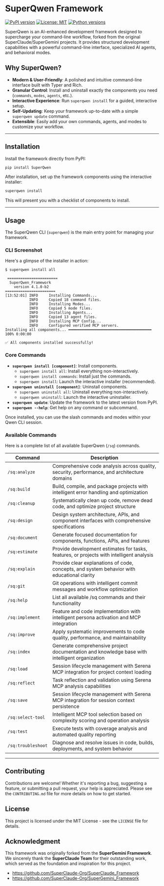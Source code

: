# SuperQwen Framework

[![PyPI version](https://img.shields.io/pypi/v/SuperQwen.svg)](https://pypi.org/project/SuperQwen/)
[![License: MIT](https://img.shields.io/badge/License-MIT-yellow.svg)](https://opensource.org/licenses/MIT)
[![Python versions](https://img.shields.io/pypi/pyversions/SuperQwen.svg)](https://pypi.org/project/SuperQwen/)

SuperQwen is an AI-enhanced development framework designed to supercharge your command-line workflow, forked from the original SuperClaude/SuperGemini projects. It provides structured development capabilities with a powerful command-line interface, specialized AI agents, and behavioral modes.

## Why SuperQwen?

- **Modern & User-Friendly**: A polished and intuitive command-line interface built with Typer and Rich.
- **Granular Control**: Install and uninstall exactly the components you need (`commands`, `modes`, `agents`, etc.).
- **Interactive Experience**: Run `superqwen install` for a guided, interactive setup.
- **Self-Updating**: Keep your framework up-to-date with a simple `superqwen update` command.
- **Extensible**: Easily add your own commands, agents, and modes to customize your workflow.

---

## Installation

Install the framework directly from PyPI:

```bash
pip install SuperQwen
```

After installation, set up the framework components using the interactive installer:

```bash
superqwen install
```
This will present you with a checklist of components to install.

---

## Usage

The SuperQwen CLI (`superqwen`) is the main entry point for managing your framework.

### CLI Screenshot

Here's a glimpse of the installer in action:
```
$ superqwen install all

 =======================
  SuperQwen_Framework
    version 4.1.0-b2
=======================
[13:52:01] INFO     Installing Commands...
           INFO     Copied 18 command files.
           INFO     Installing Modes...
           INFO     Copied 5 mode files.
           INFO     Installing Agents...
           INFO     Copied 13 agent files.
           INFO     Installing MCP Config...
           INFO     Configured verified MCP servers.
Installing all components... ━━━━━━━━━━━━━━━━━━━━━━━━━━━━━━━━━━━━━━ 100% 0:00:00

✅ All components installed successfully!
```

### Core Commands

- **`superqwen install [component]`**: Install components.
  - `superqwen install all`: Install everything non-interactively.
  - `superqwen install commands`: Install just the commands.
  - `superqwen install`: Launch the interactive installer (recommended).
- **`superqwen uninstall [component]`**: Uninstall components.
  - `superqwen uninstall all`: Uninstall everything non-interactively.
  - `superqwen uninstall`: Launch the interactive uninstaller.
- **`superqwen update`**: Update the framework to the latest version from PyPI.
- **`superqwen --help`**: Get help on any command or subcommand.

Once installed, you can use the slash commands and modes within your Qwen CLI session.

### Available Commands

Here is a complete list of all available SuperQwen (`/sq`) commands.

| Command | Description |
|---|---|
| `/sq:analyze` | Comprehensive code analysis across quality, security, performance, and architecture domains |
| `/sq:build` | Build, compile, and package projects with intelligent error handling and optimization |
| `/sq:cleanup` | Systematically clean up code, remove dead code, and optimize project structure |
| `/sq:design` | Design system architecture, APIs, and component interfaces with comprehensive specifications |
| `/sq:document` | Generate focused documentation for components, functions, APIs, and features |
| `/sq:estimate` | Provide development estimates for tasks, features, or projects with intelligent analysis |
| `/sq:explain` | Provide clear explanations of code, concepts, and system behavior with educational clarity |
| `/sq:git` | Git operations with intelligent commit messages and workflow optimization |
| `/sq:help` | List all available /sq commands and their functionality |
| `/sq:implement` | Feature and code implementation with intelligent persona activation and MCP integration |
| `/sq:improve` | Apply systematic improvements to code quality, performance, and maintainability |
| `/sq:index` | Generate comprehensive project documentation and knowledge base with intelligent organization |
| `/sq:load` | Session lifecycle management with Serena MCP integration for project context loading |
| `/sq:reflect` | Task reflection and validation using Serena MCP analysis capabilities |
| `/sq:save` | Session lifecycle management with Serena MCP integration for session context persistence |
| `/sq:select-tool` | Intelligent MCP tool selection based on complexity scoring and operation analysis |
| `/sq:test` | Execute tests with coverage analysis and automated quality reporting |
| `/sq:troubleshoot` | Diagnose and resolve issues in code, builds, deployments, and system behavior |

---

## Contributing

Contributions are welcome! Whether it's reporting a bug, suggesting a feature, or submitting a pull request, your help is appreciated. Please see the `CONTRIBUTING.md` file for more details on how to get started.

## License

This project is licensed under the MIT License - see the `LICENSE` file for details.

## Acknowledgment

This framework was originally forked from the **SuperGemini Framework**. We sincerely thank the **SuperClaude Team** for their outstanding work, which served as the foundation and inspiration for this project.

- https://github.com/SuperClaude-Org/SuperClaude_Framework
- https://github.com/SuperClaude-Org/SuperGemini_Framework
